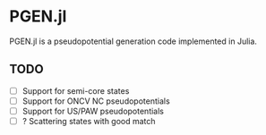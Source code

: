 # PGEN.jl

PGEN.jl is a pseudopotential generation code implemented in Julia.

## TODO

- [ ] Support for semi-core states
- [ ] Support for ONCV NC pseudopotentials
- [ ] Support for US/PAW pseudopotentials
- [ ] ? Scattering states with good match